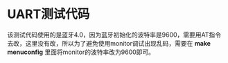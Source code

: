 #  UART测试代码

该测试代码使用的是蓝牙4.0，因为蓝牙初始化的波特率是9600，需要用AT指令去改，这里没有改，所以为了避免使用monitor调试出现乱码，需要在 **make menuconfig** 里面将monitor的波特率改为9600即可。
